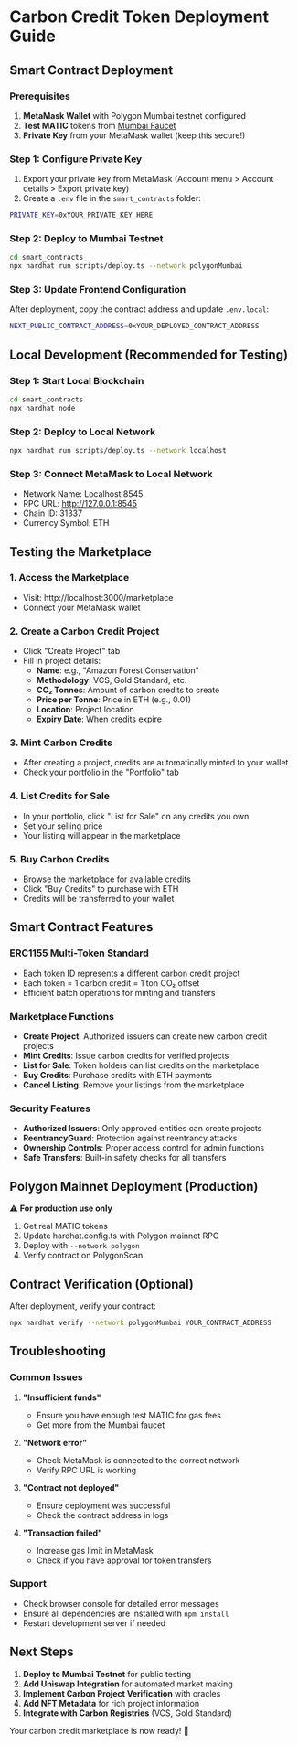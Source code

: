 # Carbon Credit Token Deployment Guide

## Smart Contract Deployment

### Prerequisites
1. **MetaMask Wallet** with Polygon Mumbai testnet configured
2. **Test MATIC** tokens from [Mumbai Faucet](https://faucet.polygon.technology/)
3. **Private Key** from your MetaMask wallet (keep this secure!)

### Step 1: Configure Private Key
1. Export your private key from MetaMask (Account menu > Account details > Export private key)
2. Create a `.env` file in the `smart_contracts` folder:
```bash
PRIVATE_KEY=0xYOUR_PRIVATE_KEY_HERE
```

### Step 2: Deploy to Mumbai Testnet
```bash
cd smart_contracts
npx hardhat run scripts/deploy.ts --network polygonMumbai
```

### Step 3: Update Frontend Configuration
After deployment, copy the contract address and update `.env.local`:
```bash
NEXT_PUBLIC_CONTRACT_ADDRESS=0xYOUR_DEPLOYED_CONTRACT_ADDRESS
```

## Local Development (Recommended for Testing)

### Step 1: Start Local Blockchain
```bash
cd smart_contracts
npx hardhat node
```

### Step 2: Deploy to Local Network
```bash
npx hardhat run scripts/deploy.ts --network localhost
```

### Step 3: Connect MetaMask to Local Network
- Network Name: Localhost 8545
- RPC URL: http://127.0.0.1:8545
- Chain ID: 31337
- Currency Symbol: ETH

## Testing the Marketplace

### 1. Access the Marketplace
- Visit: http://localhost:3000/marketplace
- Connect your MetaMask wallet

### 2. Create a Carbon Credit Project
- Click "Create Project" tab
- Fill in project details:
  - **Name**: e.g., "Amazon Forest Conservation"
  - **Methodology**: VCS, Gold Standard, etc.
  - **CO₂ Tonnes**: Amount of carbon credits to create
  - **Price per Tonne**: Price in ETH (e.g., 0.01)
  - **Location**: Project location
  - **Expiry Date**: When credits expire

### 3. Mint Carbon Credits
- After creating a project, credits are automatically minted to your wallet
- Check your portfolio in the "Portfolio" tab

### 4. List Credits for Sale
- In your portfolio, click "List for Sale" on any credits you own
- Set your selling price
- Your listing will appear in the marketplace

### 5. Buy Carbon Credits
- Browse the marketplace for available credits
- Click "Buy Credits" to purchase with ETH
- Credits will be transferred to your wallet

## Smart Contract Features

### ERC1155 Multi-Token Standard
- Each token ID represents a different carbon credit project
- Each token = 1 carbon credit = 1 ton CO₂ offset
- Efficient batch operations for minting and transfers

### Marketplace Functions
- **Create Project**: Authorized issuers can create new carbon credit projects
- **Mint Credits**: Issue carbon credits for verified projects
- **List for Sale**: Token holders can list credits on the marketplace
- **Buy Credits**: Purchase credits with ETH payments
- **Cancel Listing**: Remove your listings from the marketplace

### Security Features
- **Authorized Issuers**: Only approved entities can create projects
- **ReentrancyGuard**: Protection against reentrancy attacks
- **Ownership Controls**: Proper access control for admin functions
- **Safe Transfers**: Built-in safety checks for all transfers

## Polygon Mainnet Deployment (Production)

⚠️ **For production use only**

1. Get real MATIC tokens
2. Update hardhat.config.ts with Polygon mainnet RPC
3. Deploy with `--network polygon`
4. Verify contract on PolygonScan

## Contract Verification (Optional)

After deployment, verify your contract:
```bash
npx hardhat verify --network polygonMumbai YOUR_CONTRACT_ADDRESS
```

## Troubleshooting

### Common Issues

1. **"Insufficient funds"**
   - Ensure you have enough test MATIC for gas fees
   - Get more from the Mumbai faucet

2. **"Network error"**
   - Check MetaMask is connected to the correct network
   - Verify RPC URL is working

3. **"Contract not deployed"**
   - Ensure deployment was successful
   - Check the contract address in logs

4. **"Transaction failed"**
   - Increase gas limit in MetaMask
   - Check if you have approval for token transfers

### Support

- Check browser console for detailed error messages
- Ensure all dependencies are installed with `npm install`
- Restart development server if needed

## Next Steps

1. **Deploy to Mumbai Testnet** for public testing
2. **Add Uniswap Integration** for automated market making
3. **Implement Carbon Project Verification** with oracles
4. **Add NFT Metadata** for rich project information
5. **Integrate with Carbon Registries** (VCS, Gold Standard)

Your carbon credit marketplace is now ready! 🌱
